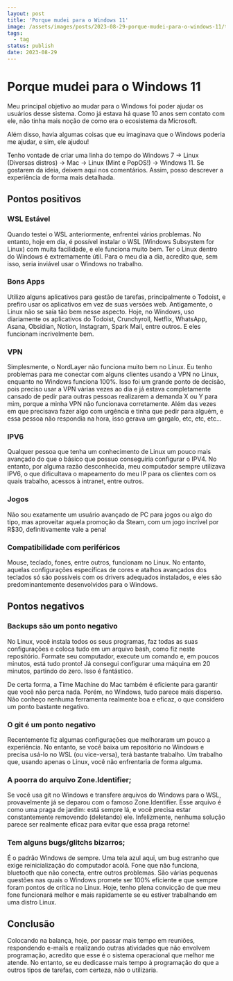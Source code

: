 ```yaml
---
layout: post
title: 'Porque mudei para o Windows 11'
image: /assets/images/posts/2023-08-29-porque-mudei-para-o-windows-11/thumbnail.webp
tags:
  - tag
status: publish
date: 2023-08-29
---
```

# Porque mudei para o Windows 11

Meu principal objetivo ao mudar para o Windows foi poder ajudar os usuários desse sistema. Como já estava há quase 10 anos sem contato com ele, não tinha mais noção de como era o ecosistema da Microsoft.

Além disso, havia algumas coisas que eu imaginava que o Windows poderia me ajudar, e sim, ele ajudou!

Tenho vontade de criar uma linha do tempo do Windows 7 -> Linux (Diversas distros) -> Mac -> Linux (Mint e PopOS!) -> Windows 11. Se gostarem da ideia, deixem aqui nos comentários. Assim, posso descrever a experiência de forma mais detalhada.

## Pontos positivos

### WSL Estável

Quando testei o WSL anteriormente, enfrentei vários problemas. No entanto, hoje em dia, é possível instalar o WSL (Windows Subsystem for Linux) com muita facilidade, e ele funciona muito bem. Ter o Linux dentro do Windows é extremamente útil. Para o meu dia a dia, acredito que, sem isso, seria inviável usar o Windows no trabalho.

### Bons Apps

Utilizo alguns aplicativos para gestão de tarefas, principalmente o Todoist, e prefiro usar os aplicativos em vez de suas versões web. Antigamente, o Linux não se saía tão bem nesse aspecto. Hoje, no Windows, uso diariamente os aplicativos do Todoist, Crunchyroll, Netflix, WhatsApp, Asana, Obsidian, Notion, Instagram, Spark Mail, entre outros. E eles funcionam incrivelmente bem.

### VPN

Simplesmente, o NordLayer não funciona muito bem no Linux. Eu tenho problemas para me conectar com alguns clientes usando a VPN no Linux, enquanto no Windows funciona 100%. Isso foi um grande ponto de decisão, pois preciso usar a VPN várias vezes ao dia e já estava completamente cansado de pedir para outras pessoas realizarem a demanda X ou Y para mim, porque a minha VPN não funcionava corretamente. Além das vezes em que precisava fazer algo com urgência e tinha que pedir para alguém, e essa pessoa não respondia na hora, isso gerava um gargalo, etc, etc, etc…

### IPV6

Qualquer pessoa que tenha um conhecimento de Linux um pouco mais avançado do que o básico que possuo conseguiria configurar o IPV4. No entanto, por alguma razão desconhecida, meu computador sempre utilizava IPV6, o que dificultava o mapeamento do meu IP para os clientes com os quais trabalho, acessos à intranet, entre outros.

### Jogos

Não sou exatamente um usuário avançado de PC para jogos ou algo do tipo, mas aproveitar aquela promoção da Steam, com um jogo incrível por R$30, definitivamente vale a pena!

### Compatibilidade com periféricos

Mouse, teclado, fones, entre outros, funcionam no Linux. No entanto, aquelas configurações específicas de cores e atalhos avançados dos teclados só são possíveis com os drivers adequados instalados, e eles são predominantemente desenvolvidos para o Windows.

## Pontos negativos

### Backups são um ponto negativo

No Linux, você instala todos os seus programas, faz todas as suas configurações e coloca tudo em um arquivo bash, como fiz neste repositório. Formate seu computador, execute um comando e, em poucos minutos, está tudo pronto! Já consegui configurar uma máquina em 20 minutos, partindo do zero. Isso é fantástico.

De certa forma, a Time Machine do Mac também é eficiente para garantir que você não perca nada. Porém, no Windows, tudo parece mais disperso. Não conheço nenhuma ferramenta realmente boa e eficaz, o que considero um ponto bastante negativo.

### O git é um ponto negativo

Recentemente fiz algumas configurações que melhoraram um pouco a experiência. No entanto, se você baixa um repositório no Windows e precisa usá-lo no WSL (ou vice-versa), terá bastante trabalho. Um trabalho que, usando apenas o Linux, você não enfrentaria de forma alguma.

### A poorra do arquivo Zone.Identifier;

Se você usa git no Windows e transfere arquivos do Windows para o WSL, provavelmente já se deparou com o famoso Zone.Identifier. Esse arquivo é como uma praga de jardim: está sempre lá, e você precisa estar constantemente removendo (deletando) ele. Infelizmente, nenhuma solução parece ser realmente eficaz para evitar que essa praga retorne!

### Tem alguns bugs/glitchs bizarros;

É o padrão Windows de sempre. Uma tela azul aqui, um bug estranho que exige reinicialização do computador acolá. Fone que não funciona, bluetooth que não conecta, entre outros problemas. São várias pequenas questões nas quais o Windows promete ser 100% eficiente e que sempre foram pontos de crítica no Linux. Hoje, tenho plena convicção de que meu fone funcionará melhor e mais rapidamente se eu estiver trabalhando em uma distro Linux.

## Conclusão

Colocando na balança, hoje, por passar mais tempo em reuniões, respondendo e-mails e realizando outras atividades que não envolvem programação, acredito que esse é o sistema operacional que melhor me atende. No entanto, se eu dedicasse mais tempo à programação do que a outros tipos de tarefas, com certeza, não o utilizaria.